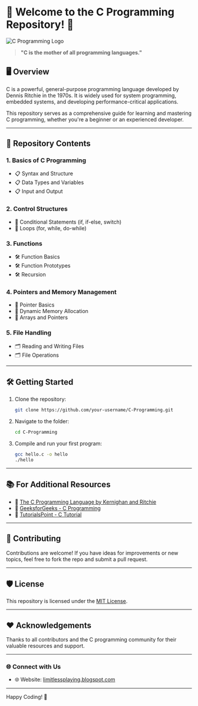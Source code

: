 # 🌟 Welcome to the C Programming Repository! 🌟

![C Programming Logo](https://upload.wikimedia.org/wikipedia/commons/1/18/C_Programming_Language.svg)

> **"C is the mother of all programming languages."**

## 🖥️ Overview
C is a powerful, general-purpose programming language developed by Dennis Ritchie in the 1970s. It is widely used for system programming, embedded systems, and developing performance-critical applications.

This repository serves as a comprehensive guide for learning and mastering C programming, whether you're a beginner or an experienced developer.

---

## 📂 Repository Contents

### 1. **Basics of C Programming**
   - 📋 Syntax and Structure
   - 📋 Data Types and Variables
   - 📋 Input and Output

### 2. **Control Structures**
   - 🔄 Conditional Statements (if, if-else, switch)
   - 🔄 Loops (for, while, do-while)

### 3. **Functions**
   - 🛠️ Function Basics
   - 🛠️ Function Prototypes
   - 🛠️ Recursion

### 4. **Pointers and Memory Management**
   - 📍 Pointer Basics
   - 📍 Dynamic Memory Allocation
   - 📍 Arrays and Pointers

<!-- ### 5. **Data Structures**
   - 📊 Arrays
   - 📊 Linked Lists
   - 📊 Stacks and Queues
   - 📊 Trees and Graphs -->

### 5. **File Handling**
   - 🗂️ Reading and Writing Files
   - 🗂️ File Operations

<!-- ### 6. **Advanced Concepts**
   - 🚀 Preprocessors and Macros
   - 🚀 Bitwise Operators
   - 🚀 Multithreading -->

---

## 🛠️ Getting Started

1. Clone the repository:
   ```bash
   git clone https://github.com/your-username/C-Programming.git
   ```
2. Navigate to the folder:
   ```bash
   cd C-Programming
   ```
3. Compile and run your first program:
   ```bash
   gcc hello.c -o hello
   ./hello
   ```

---

## 📚 For Additional Resources

- 📘 [The C Programming Language by Kernighan and Ritchie](https://en.wikipedia.org/wiki/The_C_Programming_Language)
- 📘 [GeeksforGeeks - C Programming](https://www.geeksforgeeks.org/c-programming-language/)
- 📘 [TutorialsPoint - C Tutorial](https://www.tutorialspoint.com/cprogramming/index.htm)

---

## 🚀 Contributing

Contributions are welcome! If you have ideas for improvements or new topics, feel free to fork the repo and submit a pull request.

---

## 🛡️ License

This repository is licensed under the [MIT License](https://en.wikipedia.org/wiki/MIT_License).

---

## ❤️ Acknowledgements

Thanks to all contributors and the C programming community for their valuable resources and support.

---

### 🌐 Connect with Us

<!-- - 📧 Email: support@example.com -->
- 🌐 Website: [limitlessplaying.blogspot.com](https://limitlessplaying.blogspot.com)
---

Happy Coding! 🎉
